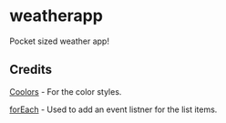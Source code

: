 # weatherapp
Pocket sized weather app!

## Credits

[Coolors](https://coolors.co/palette/05668d-028090-00a896-02c39a-f0f3bd) - For the color styles.

[forEach](https://developer.mozilla.org/en-US/docs/Web/JavaScript/Reference/Global_Objects/Array/forEach) - Used to add an event listner for the list items.